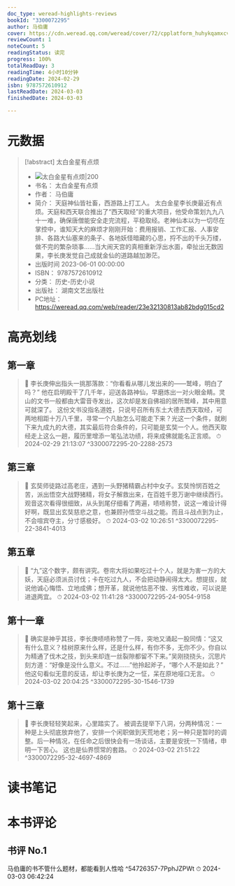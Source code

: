 ```yaml
---
doc_type: weread-highlights-reviews
bookId: "3300072295"
author: 马伯庸
cover: https://cdn.weread.qq.com/weread/cover/72/cpplatform_huhykqamxcvke1jfkpqxiv/t7_cpplatform_huhykqamxcvke1jfkpqxiv1695711014.jpg
reviewCount: 1
noteCount: 5
readingStatus: 读完
progress: 100%
totalReadDay: 3
readingTime: 4小时10分钟
readingDate: 2024-02-29
isbn: 9787572610912
lastReadDate: 2024-03-03
finishedDate: 2024-03-03

---
```

# 元数据
> [!abstract] 太白金星有点烦
> - ![ 太白金星有点烦|200](https://cdn.weread.qq.com/weread/cover/72/cpplatform_huhykqamxcvke1jfkpqxiv/t7_cpplatform_huhykqamxcvke1jfkpqxiv1695711014.jpg)
> - 书名： 太白金星有点烦
> - 作者： 马伯庸
> - 简介： 天庭神仙皆社畜，西游路上打工人。
太白金星李长庚最近有点烦。天庭和西天联合推出了“西天取经”的重大项目，他受命策划九九八十一难，确保唐僧能安全走完流程，平稳取经。老神仙本以为一切尽在掌控中，谁知天大的麻烦才刚刚开始：费用报销、工作汇报、人事安排、各路大仙塞来的条子、各地妖怪暗藏的心思，捋不出的千头万缕，做不完的繁杂琐事……当大闹天宫的真相重新浮出水面，牵扯出无数因果，李长庚发觉自己成就金仙的道路越加渺茫。
> - 出版时间 2023-06-01 00:00:00
> - ISBN： 9787572610912
> - 分类： 历史-历史小说
> - 出版社： 湖南文艺出版社
> - PC地址：https://weread.qq.com/web/reader/23e32130813ab82bdg015cd2

# 高亮划线

## 第一章

> 📌 李长庚伸出指头一挑那落款：“你看看从哪儿发出来的——鹫峰，明白了吗？”
他在启明殿干了几千年，迎送各路神仙，早磨炼出一对火眼金睛。灵山的文书一般都由大雷音寺发出，这次却是发自佛祖的居所鹫峰，其中用意可就深了。
这份文书没指名道姓，只说号召所有东土大德去西天取经，可两地相距十万八千里，寻常一个凡胎怎么可能走下来？光这一个条件，就刷下来九成九的大德，其实最后符合条件的，只可能是玄奘一个人。他西天取经走上这么一趟，履历里增添一笔弘法功绩，将来成佛就能名正言顺。 
> ⏱ 2024-02-29 21:13:07 ^3300072295-20-2288-2573

## 第三章

> 📌 玄奘师徒路过高老庄，遇到一头野猪精霸占村中女子。玄奘怜悯百姓之苦，派出悟空大战野猪精，将女子解救出来，在百姓千恩万谢中继续西行。
观音这次看得很细致，从头到尾仔细看了两遍，啧啧称赞，说这一难设计得好啊，既显出玄奘慈悲之意，也兼顾孙悟空斗战之能。而且斗战点到为止，不会喧宾夺主，分寸感极好。 
> ⏱ 2024-03-02 10:26:51 ^3300072295-22-3841-4013

## 第五章

> 📌 “九”这个数字，颇有讲究。卷帘大将如果吃过十个人，就是为害一方的大妖，天庭必须派员讨伐；卡在吃过九人，不会把动静闹得太大。想提拔，就说他诚心悔悟、立地成佛；想开革，就说他怙恶不悛、劣性难收，可以说是进退两宜。 
> ⏱ 2024-03-02 11:41:28 ^3300072295-24-9054-9158

## 第十一章

> 📌 确实是神乎其技，李长庚啧啧称赞了一阵，突地又涌起一股同情：“这又有什么意义？桂树原来什么样，还是什么样，有你不多，无你不少。你自以为精通了伐木之技，到头来却连一丝裂隙都留不下来。”吴刚挠挠头，沉思片刻方道：“好像是没什么意义。不过……”他拎起斧子，“哪个人不是如此？”
他这句看似无意的反诘，却让李长庚为之一怔，呆在原地哑口无言。 
> ⏱ 2024-03-02 20:04:25 ^3300072295-30-1546-1739

## 第十三章

> 📌 李长庚轻轻笑起来，心里踏实了。
被调去提举下八洞，分两种情况：一种是上头彻底放弃他了，安排一个闲职做到天荒地老；另一种只是暂时的调整。后一种情况，在任命之后很快会有一场谈话，主要是安抚一下情绪，申明一下苦心。
这也是仙界惯常的套路。 
> ⏱ 2024-03-02 21:51:22 ^3300072295-32-4697-4869

# 读书笔记

# 本书评论

## 书评 No.1 
马伯庸的书不管什么题材，都能看到人性哈 ^54726357-7PphJZPWt
⏱ 2024-03-03 06:42:24
